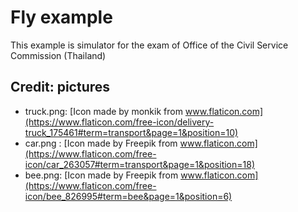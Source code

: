 # Fly example

This example is simulator for the exam of Office of the Civil Service Commission (Thailand)


## Credit: pictures
* truck.png: [Icon made by monkik from www.flaticon.com](https://www.flaticon.com/free-icon/delivery-truck_175461#term=transport&page=1&position=10)
* car.png : [Icon made by Freepik from www.flaticon.com](https://www.flaticon.com/free-icon/car_263057#term=transport&page=1&position=18)
* bee.png: [Icon made by Freepik from www.flaticon.com](https://www.flaticon.com/free-icon/bee_826995#term=bee&page=1&position=6)
